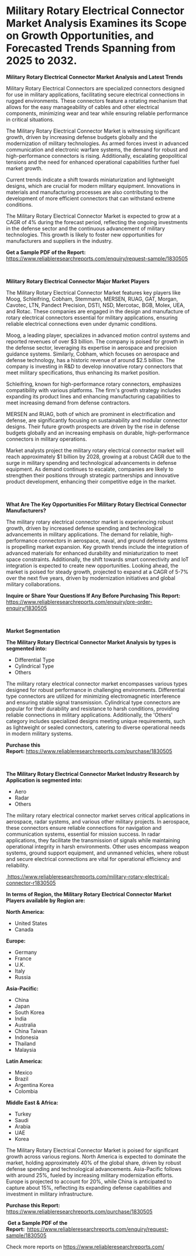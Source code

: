 <p><h1>Military Rotary Electrical Connector Market Analysis Examines its Scope on Growth Opportunities, and Forecasted Trends Spanning from 2025 to 2032.</h1></p><p><strong>Military Rotary Electrical Connector Market Analysis and Latest Trends</strong></p>
<p><p>Military Rotary Electrical Connectors are specialized connectors designed for use in military applications, facilitating secure electrical connections in rugged environments. These connectors feature a rotating mechanism that allows for the easy manageability of cables and other electrical components, minimizing wear and tear while ensuring reliable performance in critical situations. </p><p>The Military Rotary Electrical Connector Market is witnessing significant growth, driven by increasing defense budgets globally and the modernization of military technologies. As armed forces invest in advanced communication and electronic warfare systems, the demand for robust and high-performance connectors is rising. Additionally, escalating geopolitical tensions and the need for enhanced operational capabilities further fuel market growth.</p><p>Current trends indicate a shift towards miniaturization and lightweight designs, which are crucial for modern military equipment. Innovations in materials and manufacturing processes are also contributing to the development of more efficient connectors that can withstand extreme conditions. </p><p>The Military Rotary Electrical Connector Market is expected to grow at a CAGR of 4% during the forecast period, reflecting the ongoing investments in the defense sector and the continuous advancement of military technologies. This growth is likely to foster new opportunities for manufacturers and suppliers in the industry.</p></p>
<p><strong>Get a Sample PDF of the Report:&nbsp;</strong> <a href="https://www.reliableresearchreports.com/enquiry/request-sample/1830505?utm_campaign=2030&utm_medium=2&utm_source=Github&utm_content=ia&utm_term=28022025&utm_id=military-rotary-electrical-connector">https://www.reliableresearchreports.com/enquiry/request-sample/1830505</a></p>
<p>&nbsp;</p>
<p><strong>Military Rotary Electrical Connector Major Market Players</strong></p>
<p><p>The Military Rotary Electrical Connector Market features key players like Moog, Schleifring, Cobham, Stemmann, MERSEN, RUAG, GAT, Morgan, Cavotec, LTN, Pandect Precision, DSTI, NSD, Mercotac, BGB, Molex, UEA, and Rotac. These companies are engaged in the design and manufacture of rotary electrical connectors essential for military applications, ensuring reliable electrical connections even under dynamic conditions.</p><p>Moog, a leading player, specializes in advanced motion control systems and reported revenues of over $3 billion. The company is poised for growth in the defense sector, leveraging its expertise in aerospace and precision guidance systems. Similarly, Cobham, which focuses on aerospace and defense technology, has a historic revenue of around $2.5 billion. The company is investing in R&D to develop innovative rotary connectors that meet military specifications, thus enhancing its market position.</p><p>Schleifring, known for high-performance rotary connectors, emphasizes compatibility with various platforms. The firm's growth strategy includes expanding its product lines and enhancing manufacturing capabilities to meet increasing demand from defense contractors.</p><p>MERSEN and RUAG, both of which are prominent in electrification and defense, are significantly focusing on sustainability and modular connector designs. Their future growth prospects are driven by the rise in defense budgets globally and an increasing emphasis on durable, high-performance connectors in military operations.</p><p>Market analysts project the military rotary electrical connector market will reach approximately $1 billion by 2028, growing at a robust CAGR due to the surge in military spending and technological advancements in defense equipment. As demand continues to escalate, companies are likely to strengthen their positions through strategic partnerships and innovative product development, enhancing their competitive edge in the market.</p></p>
<p>&nbsp;</p>
<p><strong>What Are The Key Opportunities For Military Rotary Electrical Connector Manufacturers?</strong></p>
<p><p>The military rotary electrical connector market is experiencing robust growth, driven by increased defense spending and technological advancements in military applications. The demand for reliable, high-performance connectors in aerospace, naval, and ground defense systems is propelling market expansion. Key growth trends include the integration of advanced materials for enhanced durability and miniaturization to meet space constraints. Additionally, the shift towards smart connectivity and IoT integration is expected to create new opportunities. Looking ahead, the market is poised for steady growth, projected to expand at a CAGR of 5-7% over the next five years, driven by modernization initiatives and global military collaborations.</p></p>
<p><strong>Inquire or Share Your Questions If Any Before Purchasing This Report:</strong> <a href="https://www.reliableresearchreports.com/enquiry/pre-order-enquiry/1830505?utm_campaign=2030&utm_medium=2&utm_source=Github&utm_content=ia&utm_term=28022025&utm_id=military-rotary-electrical-connector">https://www.reliableresearchreports.com/enquiry/pre-order-enquiry/1830505</a></p>
<p>&nbsp;</p>
<p><strong>Market Segmentation</strong></p>
<p><strong>The Military Rotary Electrical Connector Market Analysis by types is segmented into:</strong></p>
<p><ul><li>Differential Type</li><li>Cylindrical Type</li><li>Others</li></ul></p>
<p><p>The military rotary electrical connector market encompasses various types designed for robust performance in challenging environments. Differential type connectors are utilized for minimizing electromagnetic interference and ensuring stable signal transmission. Cylindrical type connectors are popular for their durability and resistance to harsh conditions, providing reliable connections in military applications. Additionally, the 'Others' category includes specialized designs meeting unique requirements, such as lightweight or sealed connectors, catering to diverse operational needs in modern military systems.</p></p>
<p><strong>Purchase this Report:&nbsp;</strong><a href="https://www.reliableresearchreports.com/purchase/1830505?utm_campaign=2030&utm_medium=2&utm_source=Github&utm_content=ia&utm_term=28022025&utm_id=military-rotary-electrical-connector">https://www.reliableresearchreports.com/purchase/1830505</a></p>
<p>&nbsp;</p>
<p><strong>The Military Rotary Electrical Connector Market Industry Research by Application is segmented into:</strong></p>
<p><ul><li>Aero</li><li>Radar</li><li>Others</li></ul></p>
<p><p>The military rotary electrical connector market serves critical applications in aerospace, radar systems, and various other military projects. In aerospace, these connectors ensure reliable connections for navigation and communication systems, essential for mission success. In radar applications, they facilitate the transmission of signals while maintaining operational integrity in harsh environments. Other uses encompass weapon systems, ground support equipment, and unmanned vehicles, where robust and secure electrical connections are vital for operational efficiency and reliability.</p></p>
<p><a href="https://www.reliableresearchreports.com/military-rotary-electrical-connector-r1830505?utm_campaign=2030&utm_medium=2&utm_source=Github&utm_content=ia&utm_term=28022025&utm_id=military-rotary-electrical-connector">&nbsp;https://www.reliableresearchreports.com/military-rotary-electrical-connector-r1830505</a></p>
<p><strong>In terms of Region, the Military Rotary Electrical Connector Market Players available by Region are:</strong></p>
<p>
    <p> <strong> North America: </strong>
        <ul>
            <li>United States</li>
            <li>Canada</li>
        </ul>
        </p> 
    <p> <strong> Europe: </strong>
        <ul>
            <li>Germany</li>
            <li>France</li>
            <li>U.K.</li>
            <li>Italy</li>
            <li>Russia</li>
        </ul>
        </p> 
    <p> <strong> Asia-Pacific: </strong>
        <ul>
            <li>China</li>
            <li>Japan</li>
            <li>South Korea</li>
            <li>India</li>
            <li>Australia</li>
            <li>China Taiwan</li>
            <li>Indonesia</li>
            <li>Thailand</li>
            <li>Malaysia</li>
        </ul>
        </p> 
    <p> <strong> Latin America: </strong>
        <ul>
            <li>Mexico</li>
            <li>Brazil</li>
            <li>Argentina Korea</li>
            <li>Colombia</li>
        </ul>
        </p> 
    <p> <strong> Middle East & Africa: </strong>
        <ul>
            <li>Turkey</li>
            <li>Saudi</li>
            <li>Arabia</li>
            <li>UAE</li>
            <li>Korea</li>
        </ul>
    </p>
    </p>
<p><p>The Military Rotary Electrical Connector Market is poised for significant growth across various regions. North America is expected to dominate the market, holding approximately 40% of the global share, driven by robust defense spending and technological advancements. Asia-Pacific follows with around 25%, fueled by increasing military modernization efforts. Europe is projected to account for 20%, while China is anticipated to capture about 15%, reflecting its expanding defense capabilities and investment in military infrastructure.</p></p>
<p><strong>Purchase this Report: </strong><a href="https://www.reliableresearchreports.com/purchase/1830505?utm_campaign=2030&utm_medium=2&utm_source=Github&utm_content=ia&utm_term=28022025&utm_id=military-rotary-electrical-connector">https://www.reliableresearchreports.com/purchase/1830505</a></p>
<p>&nbsp;<strong>Get a Sample PDF of the Report:&nbsp;&nbsp;</strong><a href="https://www.reliableresearchreports.com/enquiry/request-sample/1830505?utm_campaign=2030&utm_medium=2&utm_source=Github&utm_content=ia&utm_term=28022025&utm_id=military-rotary-electrical-connector">https://www.reliableresearchreports.com/enquiry/request-sample/1830505</a></p>
<p><strong></strong></p>
<p>Check more reports on <a href="https://www.reliableresearchreports.com/?utm_campaign=2030&utm_medium=2&utm_source=Github&utm_content=ia&utm_term=28022025&utm_id=military-rotary-electrical-connector">https://www.reliableresearchreports.com/</a></p>